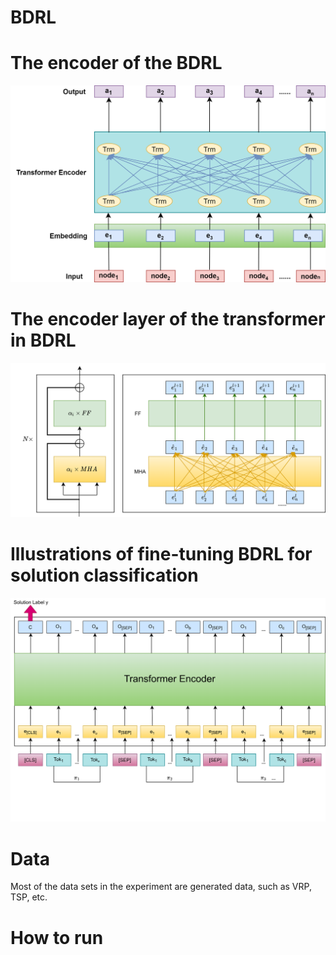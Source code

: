 # BDRL


# The encoder of the BDRL
![image](https://github.com/Anonymous-author-code/BDRL/blob/main/BDRL1.png)
# The encoder layer of the transformer in BDRL
![image](https://github.com/Anonymous-author-code/BDRL/blob/main/Attention1.png)
# Illustrations of fine-tuning BDRL for solution classification
![image](https://github.com/Anonymous-author-code/BDRL/blob/main/Fine-turning%201.png)
# Data
Most of the data sets in the experiment are generated data, such as VRP, TSP, etc.
# How to run   

